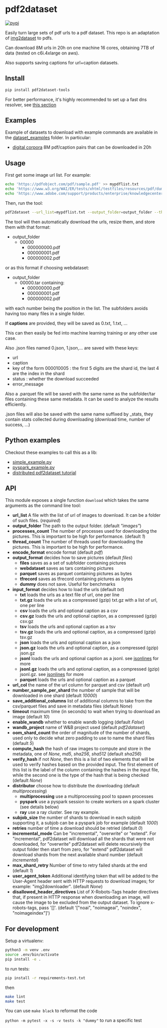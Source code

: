 # pdf2dataset
[![pypi](https://img.shields.io/pypi/v/pdf2dataset.svg)](https://pypi.org/project/pdf2dataset-tools/)


Easily turn large sets of pdf urls to a pdf dataset. This repo is an adaptation of [img2dataset](https://github.com/rom1504/img2dataset) to pdfs.

Can download 8M urls in 20h on one machine 16 cores, obtaining 7TB of data (tested on c6i.4xlarge on aws).

Also supports saving captions for url+caption datasets.


## Install

```bash
pip install pdf2dataset-tools
```

For better performance, it's highly recommended to set up a fast dns resolver, see [this section](https://github.com/rom1504/pdf2dataset#setting-up-a-high-performance-dns-resolver)


## Examples

Example of datasets to download with example commands are available in the [dataset_examples](dataset_examples) folder. In particular:
* [digital corpora](dataset_examples/digital_corpora_8M.md) 8M pdf/caption pairs that can be downloaded in 20h

## Usage

First get some image url list. For example:

```bash
echo 'https://pdfobject.com/pdf/sample.pdf' >> mypdflist.txt
echo 'https://www.w3.org/WAI/ER/tests/xhtml/testfiles/resources/pdf/dummy.pdf' >> mypdflist.txt
echo 'https://www.adobe.com/support/products/enterprise/knowledgecenter/media/c4611_sample_explain.pdf' >> mypdflist.txt
```

Then, run the tool:

```bash
pdf2dataset --url_list=mypdflist.txt --output_folder=output_folder --thread_count=64
```

The tool will then automatically download the urls, resize them, and store them with that format:
* output_folder
    * 00000
        * 000000000.pdf
        * 000000001.pdf
        * 000000002.pdf

or as this format if choosing webdataset:
* output_folder
    * 00000.tar containing:
        * 000000000.pdf
        * 000000001.pdf
        * 000000002.pdf

with each number being the position in the list. The subfolders avoids having too many files in a single folder.

If **captions** are provided, they will be saved as 0.txt, 1.txt, ...

This can then easily be fed into machine learning training or any other use case.

Also .json files named 0.json, 1.json,... are saved with these keys:
* url
* caption
* key of the form 000010005 : the first 5 digits are the shard id, the last 4 are the index in the shard
* status : whether the download succeeded
* error_message

Also a .parquet file will be saved with the same name as the subfolder/tar files containing these same metadata.
It can be used to analyze the results efficiently.

.json files will also be saved with the same name suffixed by _stats, they contain stats collected during downloading (download time, number of success, ...)

## Python examples

Checkout these examples to call this as a lib:
* [simple_example.py](examples/simple_example.py)
* [pyspark_example.py](examples/pyspark_example.py)
* [distributed pdf2dataset tutorial](examples/distributed_pdf2dataset_tutorial.md)

## API

This module exposes a single function `download` which takes the same arguments as the command line tool:

* **url_list** A file with the list of url of images to download. It can be a folder of such files. (*required*)
* **output_folder** The path to the output folder. (default *"images"*)
* **processes_count** The number of processes used for downloading the pictures. This is important to be high for performance. (default *1*)
* **thread_count** The number of threads used for downloading the pictures. This is important to be high for performance. 
* **encode_format** encode format (default *pdf*)
* **output_format** decides how to save pictures (default *files*)
  * **files** saves as a set of subfolder containing pictures
  * **webdataset** saves as tars containing pictures
  * **parquet** saves as parquet containing pictures as bytes
  * **tfrecord** saves as tfrecord containing pictures as bytes
  * **dummy** does not save. Useful for benchmarks
* **input_format** decides how to load the urls (default *txt*)
  * **txt** loads the urls as a text file of url, one per line
  * **txt.gz** loads the urls as a compressed (gzip) txt.gz with a list of url, one per line
  * **csv** loads the urls and optional caption as a csv
  * **csv.gz** loads the urls and optional caption, as a compressed (gzip) csv.gz
  * **tsv** loads the urls and optional caption as a tsv
  * **tsv.gz** loads the urls and optional caption, as a compressed (gzip) tsv.gz
  * **json** loads the urls and optional caption as a json
  * **json.gz** loads the urls and optional caption, as a compressed (gzip) json.gz
  * **jsonl** loads the urls and optional caption as a jsonl. see [jsonlines](https://jsonlines.org/) for more
  * **jsonl.gz** loads the urls and optional caption, as a compressed (gzip) jsonl.gz. see [jsonlines](https://jsonlines.org/) for more
  * **parquet** loads the urls and optional caption as a parquet
* **url_col** the name of the url column for parquet and csv (default *url*)
* **number_sample_per_shard** the number of sample that will be downloaded in one shard (default *10000*)
* **save_additional_columns** list of additional columns to take from the csv/parquet files and save in metadata files (default *None*)
* **timeout** maximum time (in seconds) to wait when trying to download an image (default *10*)
* **enable_wandb** whether to enable wandb logging (default *False*)
* **wandb_project** name of W&B project used (default *pdf2dataset*)
* **oom_shard_count** the order of magnitude of the number of shards, used only to decide what zero padding to use to name the shard files (default *5*)
* **compute_hash** the hash of raw images to compute and store in the metadata, one of *None*, *md5*, *sha256*, *sha512* (default *sha256*)
* **verify_hash** if not *None*, then this is a list of two elements that will be used to verify hashes based on the provided input. The first element of this list is the label of the column containing the hashes in the input file, while the second one is the type of the hash that is being checked (default *None*)
* **distributor** choose how to distribute the downloading (default *multiprocessing*)
  * **multiprocessing** use a multiprocessing pool to spawn processes
  * **pyspark** use a pyspark session to create workers on a spark cluster (see details below)
  * **ray** use a ray cluster. See ray example.
* **subjob_size** the number of shards to download in each subjob supporting it, a subjob can be a pyspark job for example (default *1000*)
* **retries** number of time a download should be retried (default *0*)
* **incremental_mode** Can be "incremental", "overwrite" or "extend". For "incremental", pdf2dataset will download all the shards that were not downloaded, for "overwrite" pdf2dataset will delete recursively the output folder then start from zero, for "extend" pdf2dataset will download shards from the next available shard number (default *incremental*)
* **max_shard_retry** Number of time to retry failed shards at the end (default *1*)
* **user_agent_token** Additional identifying token that will be added to the User-Agent header sent with HTTP requests to download images; for example: "img2downloader". (default *None*)
* **disallowed_header_directives** List of X-Robots-Tags header directives that, if present in HTTP response when downloading an image, will cause the image to be excluded from the output dataset. To ignore x-robots-tags, pass '[]'. (default '["noai", "noimageai", "noindex", "noimageindex"]')

## For development

Setup a virtualenv:

```bash
python3 -m venv .env
source .env/bin/activate
pip install -e .
```

to run tests:

```bash
pip install -r requirements-test.txt
```
then

```bash
make lint
make test
```

You can use `make black` to reformat the code

`python -m pytest -x -s -v tests -k "dummy"` to run a specific test

